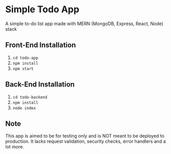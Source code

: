 # Simple Todo App
A simple to-do list app made with MERN (MongoDB, Express, React, Node) stack

## Front-End Installation
1. `cd todo-app`
2. `npm install`
3. `npm start`

## Back-End Installation
1. `cd todo-backend`
2. `npm install`
3. `node index`

## Note
This app is aimed to be for testing only and is NOT meant to be deployed to production. It lacks request validation, security checks, error handlers and a lot more.
